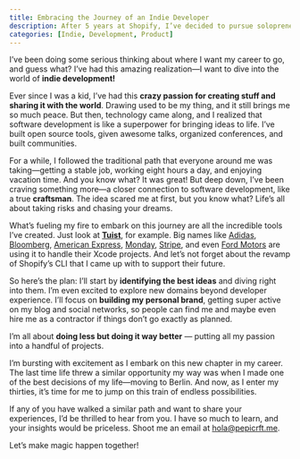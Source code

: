 ```yaml
---
title: Embracing the Journey of an Indie Developer
description: After 5 years at Shopify, I’ve decided to pursue solopreneurship. Drawing on my craftsmanship and software development skills, I’ll build and sell tools based on user needs. Excited for the intimate relationship with development and greater agency over my life. Open to insights from others on this journey.
categories: [Indie, Development, Product]
---
```


I’ve been doing some serious thinking about where I want my career to go, and guess what? I’ve had this amazing realization—I want to dive into the world of **indie development!**

Ever since I was a kid, I’ve had this **crazy passion for creating stuff and sharing it with the world**. Drawing used to be my thing, and it still brings me so much peace. But then, technology came along, and I realized that software development is like a superpower for bringing ideas to life. I’ve built open source tools, given awesome talks, organized conferences, and built communities.

For a while, I followed the traditional path that everyone around me was taking—getting a stable job, working eight hours a day, and enjoying vacation time. And you know what? It was great! But deep down, I’ve been craving something more—a closer connection to software development, like a true **craftsman**. The idea scared me at first, but you know what? Life’s all about taking risks and chasing your dreams.

What’s fueling my fire to embark on this journey are all the incredible tools I’ve created. Just look at [**Tuist**](https://tuist.io), for example. Big names like [Adidas](https://adidas.com), [Bloomberg](https://bloomberg.com), [American Express](https://americanexpress.com), [Monday](https://monday.com), [Stripe](https://stripe.com), and even [Ford Motors](https://ford.de) are using it to handle their Xcode projects. And let’s not forget about the revamp of Shopify’s CLI that I came up with to support their future.

So here’s the plan: I’ll start by **identifying the best ideas** and diving right into them. I’m even excited to explore new domains beyond developer experience. I’ll focus on **building my personal brand**, getting super active on my blog and social networks, so people can find me and maybe even hire me as a contractor if things don’t go exactly as planned.

I’m all about **doing less but doing it way better** — putting all my passion into a handful of projects.

I’m bursting with excitement as I embark on this new chapter in my career. The last time life threw a similar opportunity my way was when I made one of the best decisions of my life—moving to Berlin. And now, as I enter my thirties, it’s time for me to jump on this train of endless possibilities.

If any of you have walked a similar path and want to share your experiences, I’d be thrilled to hear from you. I have so much to learn, and your insights would be priceless. Shoot me an email at [hola@pepicrft.me](mailto:hola@pepicrft.me).

Let’s make magic happen together!